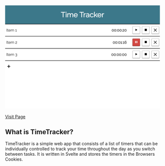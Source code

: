 ![](img/screen.png)

[Visit Page](https://preiter93.github.io/time-tracker-svelte)

## What is TimeTracker?

TimeTracker is a simple web app that consists of a list of timers that can be individually controlled to track your time throughout the day as you switch between tasks. It is written in Svelte and stores the timers in the Browsers Cookies.
